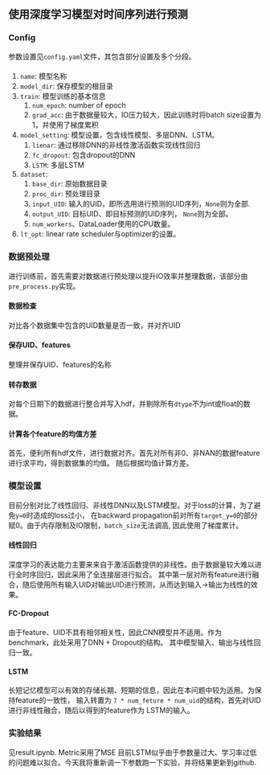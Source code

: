 ## 使用深度学习模型对时间序列进行预测
### Config
参数设置见`config.yaml`文件，其包含部分设置及多个分段。
#### 
1. `name`: 模型名称
2. `model_dir`: 保存模型的根目录
3. `train`: 模型训练的基本信息
   1. `num_epoch`: number of epoch
   2. `grad_acc`: 由于数据量较大，IO压力较大，因此训练时将batch size设置为1，并使用了梯度累积
4. `model_setting`: 模型设置，包含线性模型、多层DNN、LSTM。
   1. `lienar`: 通过移除DNN的非线性激活函数实现线性回归
   2. `fc_dropout`: 包含dropout的DNN
   3. `LSTM`: 多层LSTM
5. `dataset`: 
   1. `base_dir`: 原始数据目录
   2. `proc_dir`: 预处理目录
   3. `input_UID`: 输入的UID，即所选用进行预测的UID序列，`None`则为全部.
   4. `output_UID`: 目标UID、即目标预测的UID序列， `None`则为全部。
   5. `num_workers`、DataLoader使用的CPU数量。
6. `lt_opt`: linear rate scheduler与optimizer的设置。

### 数据预处理
进行训练前，首先需要对数据进行预处理以提升IO效率并整理数据，该部分由`pre_process.py`实现。

#### 数据检查
对比各个数据集中包含的UID数量是否一致，并对齐UID
#### 保存UID、features
整理并保存UID、features的名称
#### 转存数据
对每个日期下的数据进行整合并写入hdf，并剔除所有`dtype`不为int或float的数据。
#### 计算各个feature的均值方差
首先，便利所有hdf文件，进行数据对齐。首先对所有非0、非NAN的数据feature进行求平均，得到数据集的均值。
随后根据均值计算方差。

### 模型设置
目前分别对比了线性回归、非线性DNN以及LSTM模型。对于loss的计算，为了避免`y=0`时造成的loss过小，
在backward propagation前对所有`target_y=0`的部分赋0。由于内存限制及IO限制，`batch_size`无法调高,
因此使用了梯度累计。
#### 线性回归
深度学习的表达能力主要来来自于激活函数提供的非线性。由于数据量较大难以进行全时序回归，因此采用了全连接层进行拟合。
其中第一层对所有feature进行融合，随后使用所有输入UID对输出UID进行预测，从而达到输入->输出为线性的效果。
#### FC-Dropout
由于feature、UID不具有相邻相关性，因此CNN模型并不适用。作为benchmark，此处采用了DNN + Dropout的结构。
其中模型输入、输出与线性回归一致。
#### LSTM
长短记忆模型可以有效的存储长期、短期的信息，因此在本问题中较为适用。为保持feature的一致性，
输入转置为 `7 * num_feture * num_uid`的结构，首先对UID进行非线性融合，随后以得到的feature作为
LSTM的输入。

### 实验结果
见result.ipynb.
Metric采用了MSE
目前LSTM似乎由于参数量过大、学习率过低的问题难以拟合。今天我将重新调一下参数跑一下实验，并将结果更新到github.